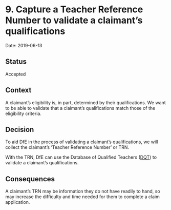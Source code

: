 # 9. Capture a Teacher Reference Number to validate a claimant’s qualifications

Date: 2019-06-13

## Status

Accepted

## Context

A claimant’s eligibility is, in part, determined by their qualifications. We
want to be able to validate that a claimant’s qualifications match those of
the eligibility criteria.

## Decision

To aid DfE in the process of validating a claimant’s qualifications, we will
collect the claimant’s ‘Teacher Reference Number’ or TRN.

With the TRN, DfE can use the Database of Qualified Teachers ([DQT](https://teacherservices.education.gov.uk/SelfService/Login))
to validate a claimant’s qualifications.

## Consequences

A claimant’s TRN may be information they do not have readily to hand, so may
increase the difficulty and time needed for them to complete a claim
application.
